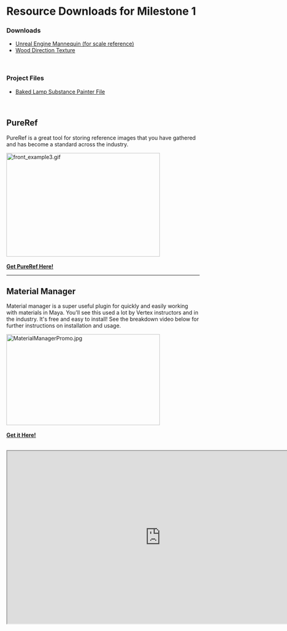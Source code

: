 # Resource Downloads for Milestone 1

<h3>Downloads</h3>
<ul>
<li><a class="instructure_file_link inline_disabled" href="https://www.dropbox.com/s/ffs2b810jmnnhds/MannequinStatic.zip?dl=0" target="_blank">Unreal Engine Mannequin (for scale reference)</a></li>
<li><a class="instructure_file_link inline_disabled" href="https://www.dropbox.com/s/d82qd8etfwynq0v/WoodDirection_w_arrows.png?dl=0" target="_blank">Wood Direction Texture</a></li>
</ul>
<p>&nbsp;</p>
<h3>Project Files</h3>
<ul>
<li><a class="instructure_file_link inline_disabled" href="https://www.dropbox.com/s/5doij9glkgs0qj1/BakedLamp.spp?dl=0" target="_blank">Baked Lamp Substance Painter File</a></li>
</ul>
<p>&nbsp;</p>
<h2>PureRef</h2>
<p>PureRef is a great tool for storing reference images that you have gathered and has become a standard across the industry.</p>
<p><a class="instructure_file_link inline_disabled" href="https://www.pureref.com/" target="_blank"><img src="https://vertexschool.instructure.com/courses/203/files/12960/preview?verifier=olgyXI4CSlhSHYUsNAGIsAi6buw2E0j6leqTDORI" alt="front_example3.gif" width="400" height="270" data-api-endpoint="https://vertexschool.instructure.com/api/v1/courses/203/files/12960" data-api-returntype="File"></a>&nbsp;&nbsp;</p>
<p><strong><a class="instructure_file_link inline_disabled" href="https://www.pureref.com/" target="_blank">Get PureRef Here!</a></strong></p>
<hr>
<h2>Material Manager</h2>
<p>Material manager is a super useful plugin for quickly and easily working with materials in Maya. You'll see this used a lot by Vertex instructors and in the industry. It's free and easy to install! See the breakdown video below for further instructions on installation and usage.</p>
<p><a class="instructure_file_link inline_disabled" href="https://gumroad.com/l/MaterialManager" target="_blank"><img id="3146" src="https://vertexschool.instructure.com/courses/203/files/12959/preview?verifier=o0aOlC6J6aOpAzcIUK7nTV4lN1hLco81FkApM2qP" alt="MaterialManagerPromo.jpg" width="400" height="237" data-api-endpoint="https://vertexschool.instructure.com/api/v1/courses/203/files/12959" data-api-returntype="File"></a>&nbsp;</p>
<p><strong><a class="instructure_file_link inline_disabled" href="https://gumroad.com/l/MaterialManager" target="_blank">Get it Here!</a></strong></p>
<p><br><iframe src="https://www.youtube.com/embed/s8BjqM4DEiQ?rel=0" width="800" height="450" allowfullscreen="allowfullscreen" allow="accelerometer; autoplay; clipboard-write; encrypted-media; gyroscope; picture-in-picture" data-mce-fragment="1"></iframe></p>
